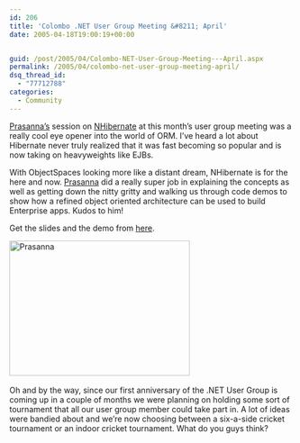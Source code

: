 ```yaml
---
id: 206
title: 'Colombo .NET User Group Meeting &#8211; April'
date: 2005-04-18T19:00:19+00:00


guid: /post/2005/04/Colombo-NET-User-Group-Meeting---April.aspx
permalink: /2005/04/colombo-net-user-group-meeting-april/
dsq_thread_id:
  - "77712788"
categories:
  - Community
---
```

<p><a href="http://thedeveloper.blogspot.com/">Prasanna&rsquo;s</a> session on <a href="http://www.nhibernate.org/">NHibernate</a> at this month&rsquo;s user group meeting was a really cool eye opener into the world of ORM. I&rsquo;ve heard a lot about Hibernate never truly realized that it was fast becoming so popular and is now taking on heavyweights like EJBs. </p>
<p>With ObjectSpaces looking more like a distant dream, NHibernate is for the here and now. <a href="http://thedeveloper.blogspot.com/">Prasanna</a> did a&nbsp;really super job in explaining the concepts as well as getting down the nitty gritty and walking us through code demos to show how a refined object oriented architecture can be used to build Enterprise apps. Kudos to him!</p>
<p>Get the slides and the demo from <a href="http://thedeveloper.blogspot.com/2005/04/april-net-user-group-meeting.html">here</a>.</p>
<p><img height="240" alt="Prasanna" src="https://merill.net/wp-content/uploads/contentbinary/05_2D04_2D18_20IMG_0610_small.jpg" width="320" border="0" />&nbsp;</p>
<p>Oh and by the way, since our first anniversary of the .NET User Group is coming up in a couple of months we were planning on holding some sort of tournament that all our user group member could take part in. A lot of ideas were bandied about and we&rsquo;re now choosing between a six-a-side cricket tournament or an indoor cricket tournament. What do you guys think?</p>
